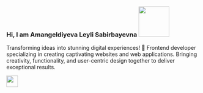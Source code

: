 ### Hi, I am Amangeldiyeva Leyli Sabirbayevna <img src="https://media0.giphy.com/media/pr1dbVONbGeVvSiECh/giphy.gif?cid=ecf05e4759fxbd950wuw6isk3q572jyz6h4cfy656vl73p2m&ep=v1_stickers_search&rid=giphy.gif&ct=s" width="80px">

Transforming ideas into stunning digital experiences! 🚀 Frontend developer specializing in creating captivating websites and web applications. Bringing creativity, functionality, and user-centric design together to deliver exceptional results.

<a href="www.linkedin.com/in/leyli-amangeldiyeva-b84658282">
  <img src="file:///C:/Users/New/Downloads/png-clipart-linkedin-computer-icons-logo-hamilton-advokat-resurs-ab-saab-automobile-miscellaneous-blue-removebg-preview.png" width="30px">
</a>
